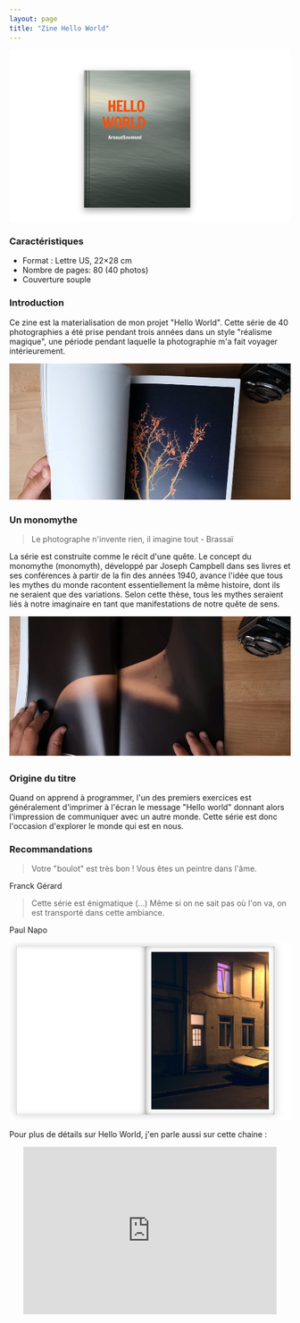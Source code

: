 ```yaml
---
layout: page
title: "Zine Hello World"
---
```


![](assets/c991d06e-89d9-4b4c-ad8b-8bf5fc543803.png)

### Caractéristiques

- Format : Lettre US, 22×28 cm
- Nombre de pages: 80 (40 photos)
- Couverture souple

### Introduction

Ce zine est la materialisation de mon projet "Hello World". Cette série de 40 photographies a été prise pendant trois années dans un style "réalisme magique", une période pendant laquelle la photographie m'a fait voyager intérieurement.

![](assets/81382f0a-2c70-48c6-bd4e-a47f6b99d79d.png)

### Un monomythe

> Le photographe n'invente rien, il imagine tout - Brassaï

La série est construite comme le récit d'une quête. Le concept du monomythe (monomyth), développé par Joseph Campbell dans ses livres et ses conférences à partir de la fin des années 1940, avance l'idée que tous les mythes du monde racontent essentiellement la même histoire, dont ils ne seraient que des variations. Selon cette thèse, tous les mythes seraient liés à notre imaginaire en tant que manifestations de notre quête de sens.

![](assets/29985551-99ac-4171-94e8-3c6c24ee1860.png)

### Origine du titre

Quand on apprend à programmer, l'un des premiers exercices est généralement d'imprimer à l'écran le message "Hello world" donnant alors l'impression de communiquer avec un autre monde.
Cette série est donc l'occasion d'explorer le monde qui est en nous. 

### Recommandations

> Votre "boulot" est très bon ! Vous êtes un peintre dans l'âme.

Franck Gérard

> Cette série est énigmatique (...) Même si on ne sait pas où l'on va, on est transporté dans cette ambiance.

Paul Napo

![](assets/6697abba-0fef-419d-95d2-f055c2a2771f.png)

Pour plus de détails sur Hello World, j'en parle aussi sur cette chaine :

<center>
<iframe width="90%" height="300" src="https://www.youtube.com/embed/4ooAYXZDruc" title="YouTube video player" frameborder="0" allow="accelerometer; autoplay; clipboard-write; encrypted-media; gyroscope; picture-in-picture; web-share" allowfullscreen></iframe>
</center>
